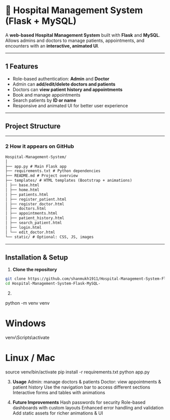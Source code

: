 # 🏥 Hospital Management System (Flask + MySQL)

A **web-based Hospital Management System** built with **Flask** and **MySQL**.  
Allows admins and doctors to manage patients, appointments, and encounters with an **interactive, animated UI**.

---

## 1 Features
- Role-based authentication: **Admin** and **Doctor**
- Admin can **add/edit/delete doctors and patients**
- Doctors can **view patient history and appointments**
- Book and manage appointments
- Search patients by **ID or name**
- Responsive and animated UI for better user experience

---

##  Project Structure

---

### 2️ How it appears on GitHub


```markdown
Hospital-Management-System/
│
├── app.py # Main Flask app
├── requirements.txt # Python dependencies
├── README.md # Project overview
├── templates/ # HTML templates (Bootstrap + animations)
│ ├── base.html
│ ├── home.html
│ ├── patients.html
│ ├── register_patient.html
│ ├── register_doctor.html
│ ├── doctors.html
│ ├── appointments.html
│ ├── patient_history.html
│ ├── search_patient.html
│ ├── login.html
│ └── edit_doctor.html
└── static/ # Optional: CSS, JS, images
```

---

##  Installation & Setup

1. **Clone the repository**
```bash
git clone https://github.com/shanmukh1911/Hospital-Management-System-Flask-MySQL-.git
cd Hospital-Management-System-Flask-MySQL-
```
2.
python -m venv venv
# Windows
venv\Scripts\activate
# Linux / Mac
source venv/bin/activate
pip install -r requirements.txt
python app.py

3. **Usage**
  Admin: manage doctors & patients
  Doctor: view appointments & patient history
  Use the navigation bar to access different sections
  Interactive forms and tables with animations

4. **Future Improvements**
   Hash passwords for security
   Role-based dashboards with custom layouts
   Enhanced error handling and validation
   Add static assets for richer animations & UI


